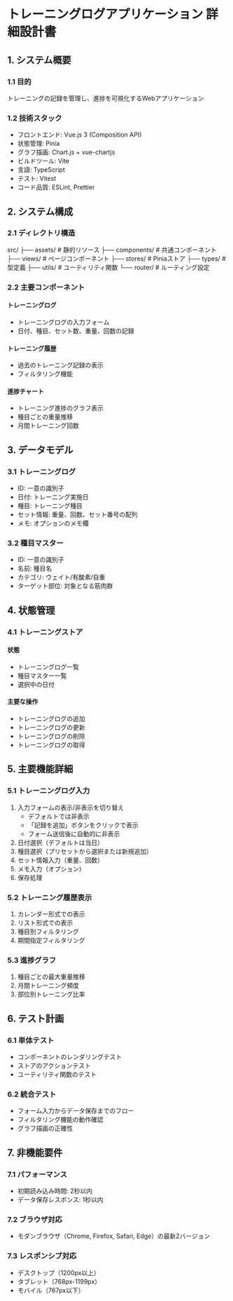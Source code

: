 # トレーニングログアプリケーション 詳細設計書

## 1. システム概要

### 1.1 目的

トレーニングの記録を管理し、進捗を可視化するWebアプリケーション

### 1.2 技術スタック

- フロントエンド: Vue.js 3 (Composition API)
- 状態管理: Pinia
- グラフ描画: Chart.js + vue-chartjs
- ビルドツール: Vite
- 言語: TypeScript
- テスト: Vitest
- コード品質: ESLint, Prettier

## 2. システム構成

### 2.1 ディレクトリ構造

src/
├── assets/ # 静的リソース
├── components/ # 共通コンポーネント
├── views/ # ページコンポーネント
├── stores/ # Piniaストア
├── types/ # 型定義
├── utils/ # ユーティリティ関数
└── router/ # ルーティング設定

### 2.2 主要コンポーネント

#### トレーニングログ

- トレーニングログの入力フォーム
- 日付、種目、セット数、重量、回数の記録

#### トレーニング履歴

- 過去のトレーニング記録の表示
- フィルタリング機能

#### 進捗チャート

- トレーニング進捗のグラフ表示
- 種目ごとの重量推移
- 月間トレーニング回数

## 3. データモデル

### 3.1 トレーニングログ

- ID: 一意の識別子
- 日付: トレーニング実施日
- 種目: トレーニング種目
- セット情報: 重量、回数、セット番号の配列
- メモ: オプションのメモ欄

### 3.2 種目マスター

- ID: 一意の識別子
- 名前: 種目名
- カテゴリ: ウェイト/有酸素/自重
- ターゲット部位: 対象となる筋肉群

## 4. 状態管理

### 4.1 トレーニングストア

#### 状態

- トレーニングログ一覧
- 種目マスター一覧
- 選択中の日付

#### 主要な操作

- トレーニングログの追加
- トレーニングログの更新
- トレーニングログの削除
- トレーニングログの取得

## 5. 主要機能詳細

### 5.1 トレーニングログ入力

1. 入力フォームの表示/非表示を切り替え
   - デフォルトでは非表示
   - 「記録を追加」ボタンをクリックで表示
   - フォーム送信後に自動的に非表示
2. 日付選択（デフォルトは当日）
3. 種目選択（プリセットから選択または新規追加）
4. セット情報入力（重量、回数）
5. メモ入力（オプション）
6. 保存処理

### 5.2 トレーニング履歴表示

1. カレンダー形式での表示
2. リスト形式での表示
3. 種目別フィルタリング
4. 期間指定フィルタリング

### 5.3 進捗グラフ

1. 種目ごとの最大重量推移
2. 月間トレーニング頻度
3. 部位別トレーニング比率

## 6. テスト計画

### 6.1 単体テスト

- コンポーネントのレンダリングテスト
- ストアのアクションテスト
- ユーティリティ関数のテスト

### 6.2 統合テスト

- フォーム入力からデータ保存までのフロー
- フィルタリング機能の動作確認
- グラフ描画の正確性

## 7. 非機能要件

### 7.1 パフォーマンス

- 初期読み込み時間: 2秒以内
- データ保存レスポンス: 1秒以内

### 7.2 ブラウザ対応

- モダンブラウザ（Chrome, Firefox, Safari, Edge）の最新2バージョン

### 7.3 レスポンシブ対応

- デスクトップ（1200px以上）
- タブレット（768px-1199px）
- モバイル（767px以下）
